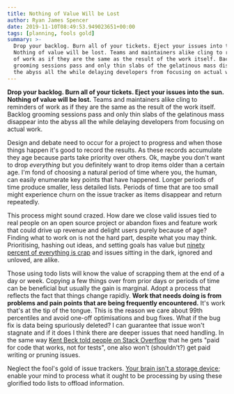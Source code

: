 ```yaml
---
title: Nothing of Value Will be Lost
author: Ryan James Spencer
date: 2019-11-10T08:49:53.949023651+00:00
tags: [planning, fools gold]
summary: >-
  Drop your backlog. Burn all of your tickets. Eject your issues into the sun.
  Nothing of value will be lost. Teams and maintainers alike cling to reminders
  of work as if they are the same as the result of the work itself. Backlog
  grooming sessions pass and only thin slabs of the gelatinous mass disappear into
  the abyss all the while delaying developers from focusing on actual work.
---
```


**Drop your backlog. Burn all of your tickets. Eject your issues into the sun.
Nothing of value will be lost.** Teams and maintainers alike cling to reminders
of work as if they are the same as the result of the work itself. Backlog
grooming sessions pass and only thin slabs of the gelatinous mass disappear into
the abyss all the while delaying developers from focusing on actual work.

Design and debate need to occur for a project to progress and when those things
happen it's good to record the results. As these records accumulate they age
because parts take priority over others. Ok, maybe you don't want to drop
_everything_ but you definitely want to drop items older than a certain age. I'm
fond of choosing a natural period of time where you, the human, can easily
enumerate key points that have happened. Longer periods of time produce smaller,
less detailed lists. Periods of time that are too small might experience churn
on the issue tracker as items disappear and return repeatedly.

This process might sound crazed. How dare we close valid issues tied to real
people on an open source project or abandon fixes and feature work that could
drive up revenue and delight users purely because of age? Finding what to work
on is not the hard part, despite what you may think. Prioritising, hashing out
ideas, and setting goals has value but [ninety percent of everything is
crap](https://en.wikipedia.org/wiki/Sturgeon%27s_law) and issues sitting in the
dark, ignored and unloved, are alike.

Those using todo lists will know the value of scrapping them at the end of a day
or week. Copying a few things over from prior days or periods of time can be
beneficial but usually the gain is marginal. Adopt a process that reflects the
fact that things change rapidly. **Work that needs doing is from problems and
pain points that are being frequently encountered.** It's work that's at the tip
of the tongue. This is the reason we care about 99th percentiles and avoid
one-off optimisations and bug fixes. What if the bug fix is data being
spuriously deleted? I can guarantee that issue won't stagnate and if it does I
think there are deeper issues that need handling. In the same way [Kent Beck
told people on Stack Overflow](https://stackoverflow.com/a/153565/2748415) that
he gets "paid for code that works, not for tests", one also won't (shouldn't?)
get paid writing or pruning issues.

Neglect the fool's gold of issue trackers. [Your brain isn't a storage
device](https://www.goodreads.com/book/show/1633.Getting_Things_Done); enable
your mind to process what it ought to be processing by using these glorified
todo lists to offload information.
